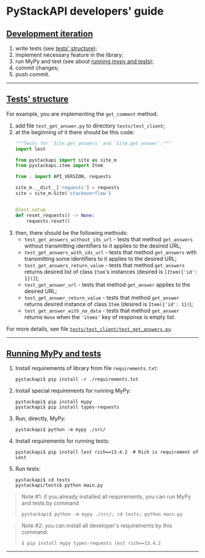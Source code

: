 # PyStackAPI developers' guide

## [Development iteration](https://github.com/wchistow/pystackapi/blob/master/CONTRIBUTING.md#development-iteration)

1. write tests (see [tests' structure](https://github.com/wchistow/pystackapi/blob/master/CONTRIBUTING.md#tests-structure));
2. implement necessary feature in the library;
3. run MyPy and test (see about [running mypy and tests](https://github.com/wchistow/pystackapi/blob/master/CONTRIBUTING.md#running-mypy-and-tests));
4. commit changes;
5. push commit.

---

## [Tests' structure](https://github.com/wchistow/pystackapi/blob/master/CONTRIBUTING.md#tests-structure)

For example, you are implementing the `get_comment` method.

1. add file `test_get_answer.py` to directory `tests/test_client`;
2. at the beginning of it there should be this code:
   ```python
   """Tests for `Site.get_answers` and `Site.get_answer`."""
   import lest
   
   from pystackapi import site as site_m
   from pystackapi.item import Item
   
   from . import API_VERSION, requests
   
   site_m.__dict__['requests'] = requests
   site = site_m.Site('stackoverflow')
   
   
   @lest.setup
   def reset_requests() -> None:
       requests.reset()
   ```
3. then, there should be the following methods:
    + `test_get_answers_without_ids_url` - tests that method `get_answers` without transmitting identifiers to it applies to the desired URL;
    + `test_get_answers_with_ids_url` - tests that method `get_answers` with transmitting some identifiers to it applies to the desired URL;
    + `test_get_answers_return_value` - tests that method `get_answers` returns desired list of class `Item`'s instances (desired is `[Item({'id': 1})]`);
    + `test_get_answer_url` - tests that method `get_answer` applies to the desired URL;
    + `test_get_answer_return_value` - tests that method `get_answer` returns desired instance of class `Item` (desired is `Item({'id': 1})`);
    + `test_get_answer_with_no_data` - tests that method `get_answer` returns `None` when the `'items'` key of response is empty list.

For more details, see file [`tests/test_client/test_get_answers.py`](https://github.com/wchistow/pystackapi/blob/master/tests/test_client/test_get_answers.py).

---

## [Running MyPy and tests](https://github.com/wchistow/pystackapi/blob/master/CONTRIBUTING.md#running-mypy-and-tests)

1. Install requirements of library from file `requirements.txt`:
   ```shell
   pystackapi$ pip install -r ./requirements.txt
   ``` 
2. Install special requirements for running MyPy:
   ```shell
   pystackapi$ pip install mypy
   pystackapi$ pip install types-requests
   ```
3. Run, directly, MyPy:
   ```shell
   pystackapi$ python -m mypy ./src/
   ```
4. Install requirements for running tests:
   ```shell
   pystackapi$ pip install lest rich==13.4.2  # Rich is requirement of Lest
   ```
5. Run tests:
   ```shell
   pystackapi$ cd tests
   pystackapi/tests$ python main.py
   ```

> Note #1: if you already installed all requirements, you can run MyPy and tests by command
> ```shell
> pystackapi$ python -m mypy ./src/; cd tests; python main.py
> ```

> Note #2: you can install all developer's requirements by this command:
> ```shell
> $ pip install mypy types-requests lest rich==13.4.2
> ```

---
